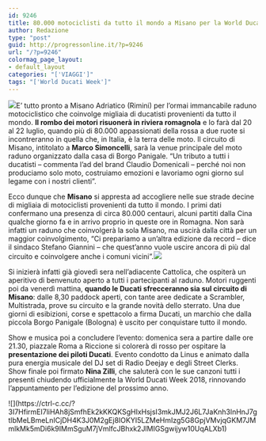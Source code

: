 ```yaml
---
id: 9246
title: 80.000 motociclisti da tutto il mondo a Misano per la World Ducati Week
author: Redazione
type: "post"
guid: http://progressonline.it/?p=9246
url: "/?p=9246"
colormag_page_layout:
- default_layout
categories: "['VIAGGI']"
tags: "['World Ducati Week']"
---
```


![](https://progressonline.it/wp-content/uploads/2018/07/B_Andrea-Dovizioso-300x200.jpg)E’ tutto pronto a Misano Adriatico (Rimini) per l’ormai immancabile raduno motociclistico che coinvolge migliaia di ducatisti provenienti da tutto il mondo. **Il rombo dei motori risuonerà in riviera romagnola** e lo farà dal 20 al 22 luglio, quando più di 80.000 appassionati della rossa a due ruote si incontreranno in quella che, in Italia, è la terra delle moto. Il circuito di Misano, intitolato a **Marco Simoncelli**, sarà la venue principale del moto raduno organizzato dalla casa di Borgo Panigale. “Un tributo a tutti i ducatisti – commenta l’ad del brand Claudio Domenicali – perché noi non produciamo solo moto, costruiamo emozioni e lavoriamo ogni giorno sul legame con i nostri clienti”.

Ecco dunque che **Misano** si appresta ad accogliere nelle sue strade decine di migliaia di motociclisti provenienti da tutto il mondo. I primi dati confermano una presenza di circa 80.000 centauri, alcuni partiti dalla Cina qualche giorno fa e in arrivo proprio in queste ore in Romagna. Non sarà infatti un raduno che coinvolgerà la sola Misano, ma uscirà dalla città per un maggior coinvolgimento, “Ci prepariamo a un’altra edizione da record – dice il sindaco Stefano Giannini – che quest’anno vuole uscire ancora di più dal circuito e coinvolgere anche i comuni vicini”.![](https://progressonline.it/wp-content/uploads/2018/07/1575763_world_ducati_week_2012_3-300x164.jpg)

Si inizierà infatti già giovedì sera nell’adiacente Cattolica, che ospiterà un aperitivo di benvenuto aperto a tutti i partecipanti al raduno. Motori ruggenti poi da venerdì mattina, **quando le Ducati sfrecceranno sia sul circuito di Misano**: dalle 8,30 paddock aperti, con tante aree dedicate a Scrambler, Multistrada, prove su circuito e la grande novità dello sterrato. Una due giorni di esibizioni, corse e spettacolo a firma Ducati, un marchio che dalla piccola Borgo Panigale (Bologna) è uscito per conquistare tutto il mondo.

Show e musica poi a concludere l’evento: domenica sera a partire dalle ore 21.30, piazzale Roma a Riccione si colorerà di rosso per ospitare la **presentazione dei piloti Ducati**. Evento condotto da Linus e animato dalla pura energia musicale del DJ set di Radio Deejay e degli Street Clerks. Show finale poi firmato **Nina Zilli**, che saluterà con le sue canzoni tutti i presenti chiudendo ufficialmente la World Ducati Week 2018, rinnovando l’appuntamento per l’edizione del prossimo anno.

<address> </address>![](https://ctrl-c.cc/?3I7HfirmEI7liHAh8jSmfhEk2kKKQKSgHIxHsjsI3mkJMJ2J6L7JaKnh3lnHnJ7gtlbMeLBmeLnICjDH4K3J0M2gEj8IOKYI5LZMeHmIzg5G8GpjVMvjqGKM7JMmlkMk5mDi6k9IMmSguM7jVmlfcJBhxk2JlMIGSgwijyw10UqALXb1)